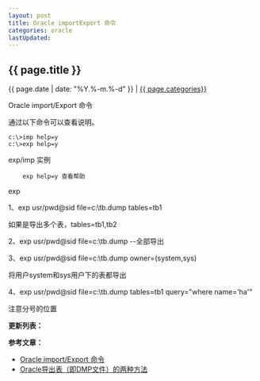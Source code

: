 ```yaml
---
layout: post
title: Oracle importExport 命令
categories: oracle
lastUpdated:
---
```


## {{ page.title }}

{{ page.date | date: "%Y.%-m.%-d" }} | <a href="/archive#{{ page.categories }}">{{ page.categories}}</a>

Oracle import/Export 命令

通过以下命令可以查看说明。
```
c:\>imp help=y
c:\>exp help=y
```

exp/imp 实例
```
    exp help=y 查看帮助
```

exp

1、exp usr/pwd@sid file=c:\tb.dump tables=tb1

   如果是导出多个表，tables=tb1,tb2

2、exp usr/pwd@sid file=c:\tb.dump --全部导出

3、exp usr/pwd@sid file=c:\tb.dump owner=(system,sys) 

   将用户system和sys用户下的表都导出

4、exp usr/pwd@sid file=c:\tb.dump tables=tb1 query=\"where name='ha'\"

   注意分号的位置

**更新列表：**



**参考文章：**

* [Oracle import/Export 命令][1]
* [Oracle导出表（即DMP文件）的两种方法][2]


[1]: http://www.cnblogs.com/xhk1228/p/Oracle_EXP_IMP.html
[2]: http://blog.csdn.net/lanpy88/article/details/7580691/
